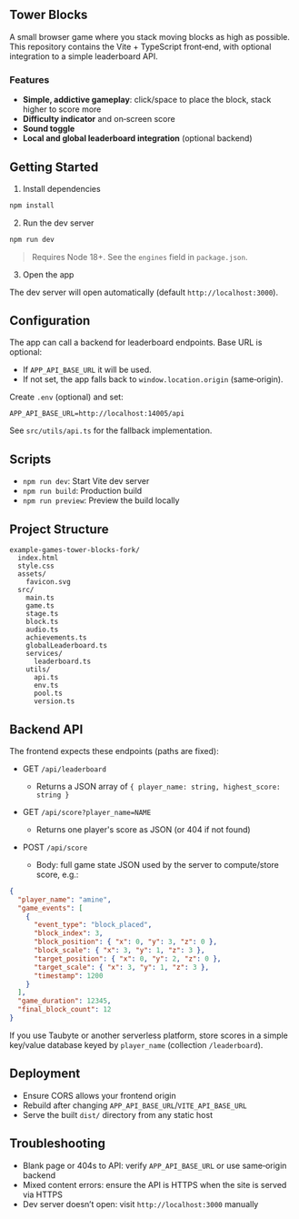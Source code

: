 ## Tower Blocks

A small browser game where you stack moving blocks as high as possible. This repository contains the Vite + TypeScript front‑end, with optional integration to a simple leaderboard API.

### Features

- **Simple, addictive gameplay**: click/space to place the block, stack higher to score more
- **Difficulty indicator** and on‑screen score
- **Sound toggle**
- **Local and global leaderboard integration** (optional backend)

## Getting Started

1. Install dependencies

```bash
npm install
```

2. Run the dev server

```bash
npm run dev
```

> Requires Node 18+. See the `engines` field in `package.json`.

3. Open the app

The dev server will open automatically (default `http://localhost:3000`).

## Configuration

The app can call a backend for leaderboard endpoints. Base URL is optional:

- If `APP_API_BASE_URL` it will be used.
- If not set, the app falls back to `window.location.origin` (same‑origin).

Create `.env` (optional) and set:

```env
APP_API_BASE_URL=http://localhost:14005/api
```

See `src/utils/api.ts` for the fallback implementation.

## Scripts

- `npm run dev`: Start Vite dev server
- `npm run build`: Production build
- `npm run preview`: Preview the build locally

## Project Structure

```
example-games-tower-blocks-fork/
  index.html
  style.css
  assets/
    favicon.svg
  src/
    main.ts
    game.ts
    stage.ts
    block.ts
    audio.ts
    achievements.ts
    globalLeaderboard.ts
    services/
      leaderboard.ts
    utils/
      api.ts
      env.ts
      pool.ts
      version.ts
```

## Backend API

The frontend expects these endpoints (paths are fixed):

- GET `/api/leaderboard`

  - Returns a JSON array of `{ player_name: string, highest_score: string }`

- GET `/api/score?player_name=NAME`

  - Returns one player's score as JSON (or 404 if not found)

- POST `/api/score`
  - Body: full game state JSON used by the server to compute/store score, e.g.:

```json
{
  "player_name": "amine",
  "game_events": [
    {
      "event_type": "block_placed",
      "block_index": 3,
      "block_position": { "x": 0, "y": 3, "z": 0 },
      "block_scale": { "x": 3, "y": 1, "z": 3 },
      "target_position": { "x": 0, "y": 2, "z": 0 },
      "target_scale": { "x": 3, "y": 1, "z": 3 },
      "timestamp": 1200
    }
  ],
  "game_duration": 12345,
  "final_block_count": 12
}
```

If you use Taubyte or another serverless platform, store scores in a simple key/value database keyed by `player_name` (collection `/leaderboard`).

## Deployment

- Ensure CORS allows your frontend origin
- Rebuild after changing `APP_API_BASE_URL`/`VITE_API_BASE_URL`
- Serve the built `dist/` directory from any static host

## Troubleshooting

- Blank page or 404s to API: verify `APP_API_BASE_URL` or use same‑origin backend
- Mixed content errors: ensure the API is HTTPS when the site is served via HTTPS
- Dev server doesn’t open: visit `http://localhost:3000` manually
